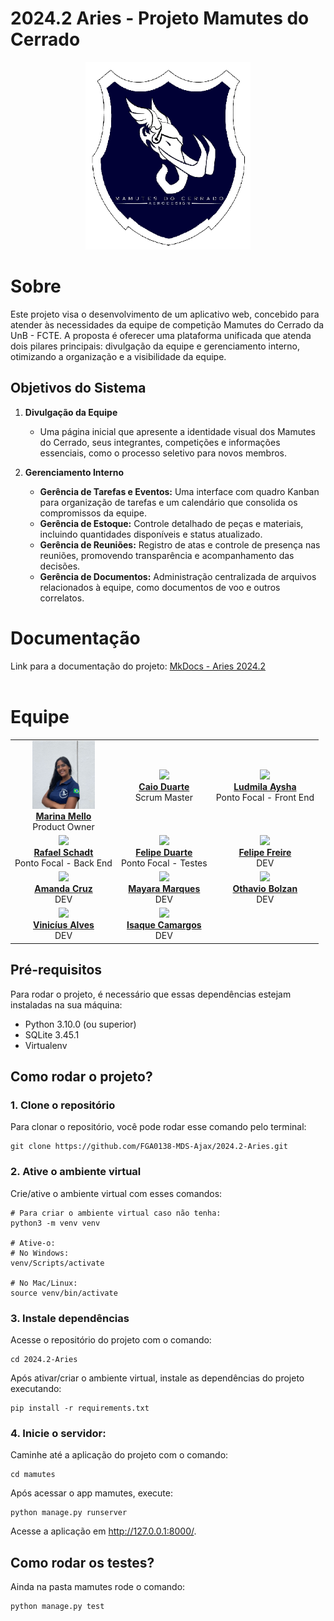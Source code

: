 # 2024.2 Aries - Projeto Mamutes do Cerrado

<p align="center">
  <img src="./docs/view/img/logoMamutes.PNG" height='300px' style={{ display: 'block', margin: 'auto', marginTop: '100px' }} />
</p>

# Sobre

Este projeto visa o desenvolvimento de um aplicativo web, concebido para atender às necessidades da equipe de competição Mamutes do Cerrado da UnB - FCTE. A proposta é oferecer uma plataforma unificada que atenda dois pilares principais: divulgação da equipe e gerenciamento interno, otimizando a organização e a visibilidade da equipe.

## Objetivos do Sistema

1. **Divulgação da Equipe**
   - Uma página inicial que apresente a identidade visual dos Mamutes do Cerrado, seus integrantes, competições e informações essenciais, como o processo seletivo para novos membros.

2. **Gerenciamento Interno**
   - **Gerência de Tarefas e Eventos:** Uma interface com quadro Kanban para organização de tarefas e um calendário que consolida os compromissos da equipe.
   - **Gerência de Estoque:** Controle detalhado de peças e materiais, incluindo quantidades disponíveis e status atualizado.
   - **Gerência de Reuniões:** Registro de atas e controle de presença nas reuniões, promovendo transparência e acompanhamento das decisões.
   - **Gerência de Documentos:** Administração centralizada de arquivos relacionados à equipe, como documentos de voo e outros correlatos.

# Documentação

Link para a documentação do projeto: [MkDocs - Aries 2024.2](https://fga0138-mds-ajax.github.io/2024.2-Aries/) <br><br>

# Equipe

<table align="center">
  <tr>
    <td align="center">
      <img src="./docs/view/img/marinaMello.jpeg" width=100><br>
      <b><a href="https://www.linkedin.com/in/marina-mello-1a679a312/">Marina Mello</a></b><br>
      Product Owner
    </td>
    <td align="center">
      <img src="https://avatars.githubusercontent.com/u/134105981?v=4" width=100><br>
      <b><a href="https://github.com/caioduart3">Caio Duarte</a></b><br>
      Scrum Master
    </td>
    <td align="center">
      <img src="https://avatars.githubusercontent.com/u/91512745?v=4" width=100><br>
      <b><a href="https://github.com/ludmilaaysha">Ludmila Aysha</a></b><br>
      Ponto Focal - Front End
    </td>
  </tr>
  <tr>
    <td align="center">
      <img src="https://avatars.githubusercontent.com/u/179030119?" width=100><br>
      <b><a href="https://github.com/RafaelSchadt">Rafael Schadt</a></b><br>
      Ponto Focal - Back End
    </td>
    <td align="center">
      <img src="https://avatars.githubusercontent.com/u/173021374?v=4" width=100><br>
      <b><a href="https://github.com/Felipej3ds">Felipe Duarte</a></b><br>
      Ponto Focal - Testes
    </td>
    <td align="center">
      <img src="https://avatars.githubusercontent.com/u/62055315?v=4" width=100><br>
      <b><a href="https://github.com/FelipeFreire-gf">Felipe Freire</a></b><br>
      DEV
    </td>
  </tr>
  <tr>
    <td align="center">
      <img src="https://avatars.githubusercontent.com/u/128251768?v=4" width=100><br>
      <b><a href="https://github.com/mandicrz">Amanda Cruz</a></b><br>
      DEV
    </td>
    <td align="center">
      <img src="https://avatars.githubusercontent.com/u/144369305?v=4" width=100><br>
      <b><a href="https://github.com/maymarquee">Mayara Marques</a></b><br>
      DEV
    </td>
    <td align="center">
      <img src="https://avatars.githubusercontent.com/u/149620306?v=4" width=100><br>
      <b><a href="https://github.com/bolzanMGB">Othavio Bolzan</a></b><br>
      DEV
    </td>
  </tr>
  <tr>
    <td align="center">
      <img src="https://avatars.githubusercontent.com/u/69173517?v=4" width=100><br>
      <b><a href="https://github.com/vinialves2020">Vinicíus Alves</a></b><br>
      DEV
    </td>
    <td align="center">
      <img src="https://avatars.githubusercontent.com/u/145882190?v=4" width=100><br>
            <b><a href="https://github.com/isaqzin">Isaque Camargos</a></b><br>
      DEV
    </td>
  </tr>
</table>

## Pré-requisitos 
Para rodar o projeto, é necessário que essas dependências estejam instaladas na sua máquina: 
- Python 3.10.0 (ou superior)
- SQLite 3.45.1
- Virtualenv

## Como rodar o projeto?
### 1. Clone o repositório
Para clonar o repositório, você pode rodar esse comando pelo terminal:

```
git clone https://github.com/FGA0138-MDS-Ajax/2024.2-Aries.git
```
### 2. Ative o ambiente virtual
Crie/ative o ambiente virtual com esses comandos:

```
# Para criar o ambiente virtual caso não tenha:
python3 -m venv venv

# Ative-o:
# No Windows:
venv/Scripts/activate

# No Mac/Linux:
source venv/bin/activate
```
### 3. Instale dependências
Acesse o repositório do projeto com o comando:

```
cd 2024.2-Aries
```

Após ativar/criar o ambiente virtual, instale as dependências do projeto executando:

```
pip install -r requirements.txt
```
### 4. Inicie o servidor:
Caminhe até a aplicação do projeto com o comando:

```
cd mamutes
```
Após acessar o app mamutes, execute:

```
python manage.py runserver
```
Acesse a aplicação em <http://127.0.0.1:8000/>.



## Como rodar os testes?
Ainda na pasta mamutes rode o comando:
```
python manage.py test
```

